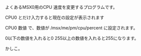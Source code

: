 よくあるMSX0用のCPU 速度を変更するプログラムです。

CPU0
とだけ入力すると現在の設定が表示されます

CPU0 数値
で、数値が
/msx/me/pm/cpu/percent
に設定されます。

0以下の数値を入れると0
255以上の数値を入れると255になります。

かしこ。
